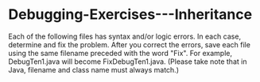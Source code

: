 # Debugging-Exercises---Inheritance
Each of the following files has syntax and/or logic errors. In each case, determine and fix the problem. After you correct the errors, save each file using the same filename preceded with the word "Fix". For example, DebugTen1.java will become FixDebugTen1.java.  (Please take note that in Java, filename and class name must always match.)
